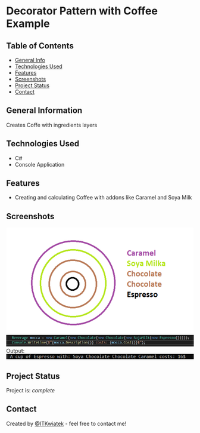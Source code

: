 # Decorator Pattern with Coffee Example

## Table of Contents
* [General Info](#general-information)
* [Technologies Used](#technologies-used)
* [Features](#features)
* [Screenshots](#screenshots)
* [Project Status](#project-status)
* [Contact](#contact)


## General Information
Creates Coffe with ingredients layers

## Technologies Used
- C#
- Console Application

## Features
- Creating and calculating Coffee with addons like Caramel and Soya Milk

## Screenshots
![example](./DecoratorPattern/doc/example.png)
![code](./DecoratorPattern/doc/code.png) <br />
Output:<br />
![output](./DecoratorPattern/doc/output.png)

## Project Status
Project is: _complete_ 

## Contact
Created by [@ITKwiatek](https://github.com/ITKwiatek/) - feel free to contact me!
